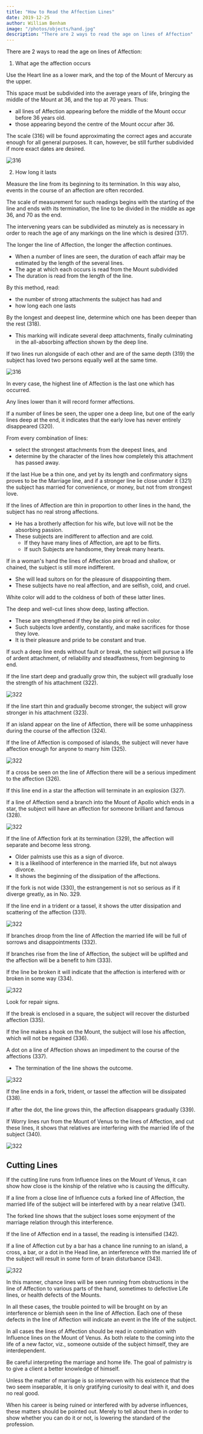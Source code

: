 ```yaml
---
title: "How to Read the Affection Lines"
date: 2019-12-25
author: William Benham
image: "/photos/objects/hand.jpg"
description: "There are 2 ways to read the age on lines of Affection"
---
```



There are 2 ways to read the age on lines of Affection:

1. What age the affection occurs

Use the Heart line as a lower mark, and the top of the Mount of Mercury as the upper. 

This space must be subdivided into the average years of life, bringing the middle of the Mount at 36, and the top at 70 years. Thus:
- all lines of Affection appearing before the middle of the Mount occur before 36 years old. 
- those appearing beyond the centre of the Mount occur after 36. 

The scale (316) will be found approximating the correct ages and accurate enough for all general purposes. It can, however, be still further subdivided if more exact dates are desired. 

![316](/graphics/palm/affection1.png)


2. How long it lasts 

Measure the line from its beginning to its termination. In this way also, events in the course of an affection are often recorded. 

The scale of measurement for such readings begins with the starting of the line and ends with its termination, the line to be divided in the middle as age 36, and 70 as the end. 

The intervening years can be subdivided as minutely as is necessary in order to reach the age of any markings on the line which is desired (317). 


The longer the line of Affection, the longer the affection continues. 
- When a number of lines are seen, the duration of each affair may be estimated by the length of the several lines. 
- The age at which each occurs is read from the Mount subdivided
- The duration is read from the length of the line. 

By this method, read:
- the number of strong attachments the subject has had and
- how long each one lasts

By the longest and deepest line, determine which one has been deeper than the rest (318). 
- This marking will indicate several deep attachments, finally culminating in the all-absorbing affection shown by the deep line. 

If two lines run alongside of each other and are of the same depth (319) the subject has loved two persons equally well at the same time. 

![316](/graphics/palm/affection2.png)

In every case, the highest line of Affection is the last one which has occurred. 

Any lines lower than it will record former affections. 

If a number of lines be seen, the upper one a deep line, but one of the early lines deep at the end, it indicates that the early love has never entirely disappeared (320). 



From every combination of lines:
- select the strongest attachments from the deepest lines, and
- determine by the character of the lines how completely this attachment has passed away. 

If the last Hue be a thin one, and yet by its length and confirmatory signs proves to be the Marriage line, and if a stronger line lie close under it (321) the subject has married for convenience, or money, but not from strongest love. 

<!-- The Lines Of Affection Continued 466 No. 315. The Lines Of Affection Continued 467 No. 316. The Lines Of Affection Continued 468 No. 317. The Lines Of Affection Continued 469 No. 318. The Lines Of Affection Continued 470 No. 319.  -->

If the lines of Affection are thin in proportion to other lines in the hand, the subject has no real strong affections. 
- He has a brotherly affection for his wife, but love will not be the absorbing passion.
- These subjects are<!--  giving little demonstration of affection --> indifferent to affection and are cold. 
  - If they have many lines of Affection, are apt to be flirts. 
  - If such Subjects are handsome, they break many hearts. 

If in a woman's hand the lines of Affection are broad and shallow, or chained, the subject is still more indifferent. 
- She will lead suitors on for the pleasure of disappointing them. 
- These subjects have no real affection, and are selfish, cold, and cruel. 

White color will add to the coldness of both of these latter lines. 

The deep and well-cut lines show deep, lasting affection.
- These are strengthened if they be also pink or red in color. 
- Such subjects love ardently, constantly, and make sacrifices for those they love. 
- It is their pleasure and pride to be constant and true. 

If such a deep line ends without fault or break, the subject will pursue a life of ardent attachment, of reliability and steadfastness, from beginning to end. 

If the line start deep and gradually grow thin, the subject will gradually lose the strength of his attachment (322). 

![322](/graphics/palm/affection3.png)

If the line start thin and gradually become stronger, the subject will grow stronger in his attachment (323). 

If an island appear on the line of Affection, there will be some unhappiness during the course of the affection (324).

If the line of Affection is composed of islands, the subject will never have affection enough for anyone to marry him (325). 

![322](/graphics/palm/affection4.png)

If a cross be seen on the line of Affection there will be a serious impediment to the affection (326). 

If this line end in a star the affection will terminate in an explosion (327). 

If a line of Affection send a branch into the Mount of Apollo which ends in a star, the subject will have an affection for someone brilliant and famous (328). 

![322](/graphics/palm/affection5.png)

If the line of Affection fork at its termination (329), the affection will separate and become less strong. 
- Older palmists use this as a sign of divorce. 
- It is a likelihood of interference in the married life, but not always divorce. 
- It shows the beginning of the dissipation of the affections. 

If the fork is not wide (330), the estrangement is not so serious as if it diverge greatly, as in No. 329. 

If the line end in a trident or a tassel, it shows the utter dissipation and scattering of the affection (331).

![322](/graphics/palm/affection6.png)

If branches droop from the line of Affection the married life will be full of sorrows and disappointments (332).

If branches rise from the line of Affection, the subject will be uplifted and the affection will be a benefit to him (333). 

If the line be broken it will indicate that the affection is interfered with or broken in some way (334). 

![322](/graphics/palm/affection7.png)

<!-- The Lines Of Affection Continued 471 No. 320. The Lines Of Affection Continued 472 No. 321. The Lines Of Affection Continued 473 No. 322. The Lines Of Affection Continued 474 No. 323. The Lines Of Affection Continued 475 No. 324. The Lines Of Affection Continued 476 No. 325. The Lines Of Affection Continued 477 No. 326. The Lines Of Affection Continued 478 No. 327. The Lines Of Affection Continued 479 No. 328. The Lines Of Affection Continued 480 No. 329. The Lines Of Affection Continued 481 No. 330. The Lines Of Affection Continued 482 No. 331. The Lines Of Affection Continued 483 No. 332. The Lines Of Affection Continued 484 No. 333. The Lines Of Affection Continued 485 No. 334.  -->

Look for repair signs. 

If the break is enclosed in a square, the subject will recover the disturbed affection (335). 

If the line makes a hook on the Mount, the subject will lose his affection, which will not be regained (336). 

A dot on a line of Affection shows an impediment to the course of the affections (337). 
- The termination of the line shows the outcome. 

![322](/graphics/palm/affection8.png)

If the line ends in a fork, trident, or tassel the affection will be dissipated (338).

If after the dot, the line grows thin, the affection disappears gradually (339).

If Worry lines run from the Mount of Venus to the lines of Affection, and cut these lines, it shows that relatives are interfering with the married life of the subject (340). 

![322](/graphics/palm/affection9.png)


## Cutting Lines

If the cutting line runs from Influence lines on the Mount of Venus, it can show how close is the kinship of the relative who is causing the difficulty. 

If a line from a close line of Influence cuts a forked line of Affection, the married life of the subject will be interfered with by a near relative (341). 

The forked line shows that the subject loses some enjoyment of the marriage relation through this interference. 

If the line of Affection end in a tassel, the reading is intensified (342). 


If a line of Affection cut by a bar has a chance line running to an island, a cross, a bar, or a dot in the Head line, an interference with the married life of the subject will result in some form of brain disturbance (343). 


![322](/graphics/palm/affection10.png)

In this manner, chance lines will be seen running from obstructions in the line of Affection to various parts of the hand, sometimes to defective Life lines, or health defects of the Mounts. 

In all these cases, the trouble pointed to will be brought on by an interference or blemish seen in the line of Affection. Each one of these defects in the line of Affection will indicate an event in the life of the subject. 

In all cases the lines of Affection should be read in combination with Influence lines on the Mount of Venus. As both relate to the coming into the life of a new factor, viz., someone outside of the subject himself, they are interdependent.

<!-- The Lines Of Affection Continued 486 No. 336. The Lines Of Affection Continued 487 No. 336. The Lines Of Affection Continued 488 No. 337. The Lines Of Affection Continued 489The Lines Of Affection Continued 490 No. 339. The Lines Of Affection Continued 491 No. 340. The Lines Of Affection Continued 492 No. 341. The Lines Of Affection Continued 493 No. 342. The Lines Of Affection Continued 494 No. 343.  -->

Be careful interpreting the marriage and home life. The goal of palmistry is to <!--  an examination of the hand is to --> give a client a better knowledge of himself. 

Unless the matter of marriage is so interwoven with his existence that the two seem inseparable, it is only gratifying curiosity to deal with it, and does no real good. 

When his career is being ruined or interfered with by adverse influences, these matters should be pointed out. Merely to tell about them in order to show whether you can do it or not, is lowering the standard of the profession. 


<!-- A surgeon would not amputate a limb to show that he knew how to amputate. , but he would do so if the limb needed amputating and the operation would help the patient.

 All palmists should proceed upon that idea. Do what is necessary for the help or guidance of the client, but nothing merely to exhibit skill. A strict adherence to this principle will win in the long run, and nowhere more surely than in the matter of the lines of Affection. -->